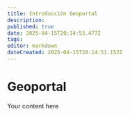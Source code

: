 ```yaml
---
title: Introducción Geoportal
description: 
published: true
date: 2025-04-15T20:14:53.477Z
tags: 
editor: markdown
dateCreated: 2025-04-15T20:14:51.152Z
---
```


# Geoportal
Your content here